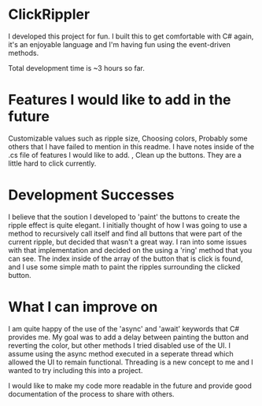 # ClickRippler

I developed this project for fun. I built this to get comfortable with C# again, it's an enjoyable language and I'm having fun using the
event-driven methods.

Total development time is ~3 hours so far.

# Features I would like to add in the future

Customizable values such as ripple size,
Choosing colors,
Probably some others that I have failed to mention in this readme. I have notes inside of the .cs file of features I would like to add. ,
Clean up the buttons. They are a little hard to click currently.

# Development Successes

I believe that the soution I developed to 'paint' the buttons to create the ripple effect is quite elegant. I initially thought of how I was
going to use a method to recursively call itself and find all buttons that were part of the current ripple, but decided that wasn't a great
way. I ran into some issues with that implementation and decided on the using a 'ring' method that you can see. The index inside of the array
of the button that is click is found, and I use some simple math to paint the ripples surrounding the clicked button.

# What I can improve on

I am quite happy of the use of the 'async' and 'await' keywords that C# provides me. My goal was to add a delay between painting the 
button and reverting the color, but other methods I tried disabled use of the UI. I assume using the async method executed in a seperate thread
which allowed the UI to remain functional. Threading is a new concept to me and I wanted to try including this into a project.

I would like to make my code more readable in the future and provide good documentation of the process to share with others.

